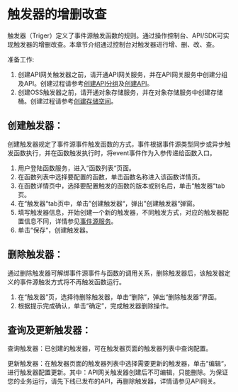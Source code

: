 # 触发器的增删改查

触发器（Triger）定义了事件源触发函数的规则。通过操作控制台、API/SDK可实现触发器的增删改查。本章节介绍通过控制台对触发器进行增、删、改、查。

准备工作:

1. 创建API网关触发器之前，请开通API网关服务，并在API网关服务中创建分组及API。创建过程请参考[创建API分组](/documentation/Middleware/API-Gateway/Operation-Guide/Create-APIGroup/Create-APIGroup.md)及[创建API](/documentation/Middleware/API-Gateway/Operation-Guide/Create-API/Create-API.md)。
2. 创建OSS触发器之前，请开通对象存储服务，并在对象存储服务中创建存储桶。创建过程请参考[创建存储空间](/documentation/Storage-and-CDN/Object-Storage-Service/Operation-Guide/Manage-Bucket/Create-Bucket-2.md)。

 

## 创建触发器：

创建触发器规定了事件源事件触发函数的方式，事件根据事件源类型同步或异步触发函数执行，并在函数触发执行时，将event事件作为入参传递给函数入口。

1. 用户登陆函数服务，进入“函数列表“页面。
2. 在函数列表中选择要配置的函数，单击函数名称进入该函数详情页。
3. 在函数详情页中，选择要配置触发的函数的版本或别名后，单击“触发器“tab页。
4. 在“触发器“tab页中，单击”创建触发器“，弹出”创建触发器“弹窗。
5. 填写触发器信息，开始创建一个新的触发器，不同触发方式，对应的触发器配置信息不同，详情参见[事件源服务](eventsourceservice/eventsource-service.md)。
6. 单击“保存“，创建触发器。

 

## 删除触发器：

通过删除触发器可解绑事件源事件与函数的调用关系，删除触发器后，该触发器定义的事件源触发方式将不再触发函数运行。

1. 在“触发器”页，选择待删除触发器，单击“删除”，弹出“删除触发器”界面。
2. 根据提示完成确认，单击“确定”，完成触发器删除操作。

 

## 查询及更新触发器：

查询触发器：已创建的触发器，可在触发器页面的触发器列表中查询配置。

更新触发器：在触发器页面的触发器列表中选择需要更新的触发器，单击“编辑“，进行触发器配置更新。其中：API网关触发器创建后不可编辑，只能删除。为保证您的业务运行，请先下线已发布的API，再删除触发器，详情请参见API网关。
